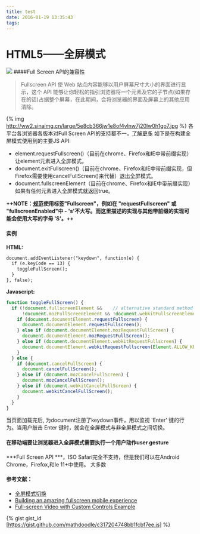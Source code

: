 ```yaml
---
title: test
date: 2016-01-19 13:35:43
tags:
---
```

# HTML5——全屏模式
![](http://ww2.sinaimg.cn/large/5e8cb366jw1e8of4vlnw7j20lw0h1go7.jpg)
####Full Screen API的兼容性
>Fullscreen API 使 Web 站点内容能够以用户屏幕尺寸大小的界面进行显示，这个 API 能够让你轻松的指引浏览器将一个元素及它的子节点(如果存在的话)占据整个屏幕，在此期间，会将浏览器的界面及屏幕上的其他应用清除。

{% img http://ww2.sinaimg.cn/large/5e8cb366jw1e8of4vlnw7j20lw0h1go7.jpg %}
各平台各浏览器各版本对Full Screen API的支持都不一，[了解更多](http://caniuse.com/#feat=fullscreen)
如下是在构建全屏模式使用到的主要JS API:
- element.requestFullscreen()（目前在chrome、Firefox和IE中带前缀实现）让element元素进入全屏模式。
- document.exitFullscreen()（目前在chrome、Firefox和IE中带前缀实现，但Firefox需要使用cancelFullScreen()来代替）退出全屏模式。
- document.fullscreenElement（目前在chrome、Firefox和IE中带前缀实现）如果有任何元素进入全屏模式就返回true。
<!-- more -->
**++NOTE：[规范](https://fullscreen.spec.whatwg.org/#dom-element-requestfullscreen)使用标签"Fullscreen"，例如在 "requestFullscreen" 或 "fullscreenEnabled"中 - 's'不大写。而这里描述的实现与其他带前缀的实现可能会使用大写的字母 'S'。++**
#### 实例
**HTML:**
```HTML
document.addEventListener("keydown", function(e) {
  if (e.keyCode == 13) {
    toggleFullScreen();
  }
}, false);
```
**Javascript:**
```javascript
function toggleFullScreen() {
  if (!document.fullscreenElement &&    // alternative standard method
      !document.mozFullScreenElement && !document.webkitFullscreenElement) {  // current working methods
    if (document.documentElement.requestFullscreen) {
      document.documentElement.requestFullscreen();
    } else if (document.documentElement.mozRequestFullScreen) {
      document.documentElement.mozRequestFullScreen();
    } else if (document.documentElement.webkitRequestFullscreen) {
      document.documentElement.webkitRequestFullscreen(Element.ALLOW_KEYBOARD_INPUT);
    }
  } else {
    if (document.cancelFullScreen) {
      document.cancelFullScreen();
    } else if (document.mozCancelFullScreen) {
      document.mozCancelFullScreen();
    } else if (document.webkitCancelFullScreen) {
      document.webkitCancelFullScreen();
    }
  }
}
```
当页面加载完后, 为document注册了keydown事件，用以监视 'Enter' 键的行为。当用户敲击 Enter 键时，就会在全屏模式与非全屏模式之间切换。



#### 在移动端要让浏览器进入全屏模式需要执行一个用户动作user gesture
***Full Screen API ***，ISO Safari完全不支持，但是我们可以在Android Chrome，Firefox,和Ie 11+中使用。
大多数

#### 参考文献：
- [全屏模式切换](https://developer.mozilla.org/zh-CN/docs/DOM/Using_fullscreen_mode)
- [Building an amazing fullscreen mobile experience](http://www.html5rocks.com/en/mobile/fullscreen/)
- [Full-screen Video with Custom Controls Example](https://developer.apple.com/library/safari/documentation/AudioVideo/Conceptual/Using_HTML5_Audio_Video/ControllingMediaWithJavaScript/ControllingMediaWithJavaScript.html#//apple_ref/doc/uid/TP40009523-CH3-SW20)


{% gist gist_id [https://gist.github.com/mathdoodle/c317204748bb1fcbf7ee.js] %}